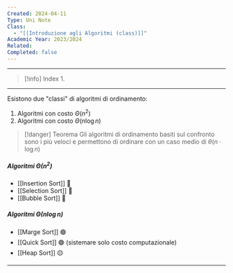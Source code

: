 ```yaml
---
Created: 2024-04-11
Type: Uni Note
Class:
  - "[[Introduzione agli Algoritmi (class)]]"
Academic Year: 2023/2024
Related: 
Completed: false
---
```

---

>[!info] Index
>1. 

---
Esistono due "classi" di algoritmi di ordinamento:
1. Algoritmi con costo $\Theta(n^{2})$
2. Algoritmi con costo $\Theta(n \log n)$

>[!danger] Teorema
>Gli algoritmi di ordinamento basiti sul confronto sono i più veloci e permettono di ordinare con un caso medio di $\theta(n\cdot \log n)$

##### Algoritmi $\Theta(n^{2})$
- [[Insertion Sort]] 🔴
- [[Selection Sort]] 🔴
- [[Bubble Sort]] 🔴

##### Algoritmi $\Theta(n \log n)$
- [[Marge Sort]] 🟢
- [[Quick Sort]] 🟢 (sistemare solo costo computazionale)
- [[Heap Sort]] 🟡

---



